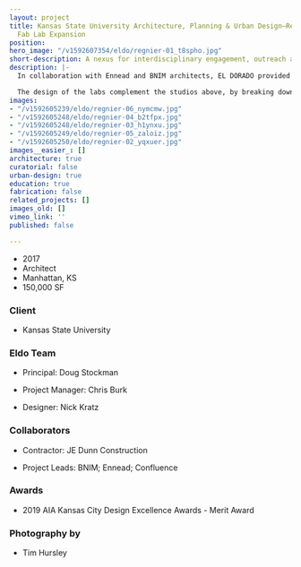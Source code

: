 ```yaml
---
layout: project
title: Kansas State University Architecture, Planning & Urban Design–Regnier Hall
  Fab Lab Expansion
position: 
hero_image: "/v1592607354/eldo/regnier-01_t8spho.jpg"
short-description: A nexus for interdisciplinary engagement, outreach and research.
description: |-
  In collaboration with Ennead and BNIM architects, EL DORADO provided design leadership and planning services in the creation of a fabrication-based research laboratory that supports the pedagogy of the curriculum and provides students with a state of the art learning environment encouraging cross-disciplinary interaction and innovation.

  The design of the labs complement the studios above, by breaking down the barriers between the disciplines and vertically integrating the community of designers. At 70% of the new construction within the expansion, each of the 16 labs act as a hybrid between workshop and classroom, transforming the lab experience into a nurturing environment for learning and exploring. The new Center for Design Excellence within the fab lab offers a flexible space to allow for full-scale mock-ups and a range of uses that permit the students to showcase their work throughout the year.
images:
- "/v1592605239/eldo/regnier-06_nymcmw.jpg"
- "/v1592605248/eldo/regnier-04_b2tfpx.jpg"
- "/v1592605248/eldo/regnier-03_h1ynxu.jpg"
- "/v1592605249/eldo/regnier-05_zaloiz.jpg"
- "/v1592605250/eldo/regnier-02_yqxuer.jpg"
images__easier_: []
architecture: true
curatorial: false
urban-design: true
education: true
fabrication: false
related_projects: []
images_old: []
vimeo_link: ''
published: false

---
```

- 2017
- Architect
- Manhattan, KS
- 150,000 SF

### Client
- Kansas State University

### Eldo Team
- Principal: Doug Stockman

- Project Manager: Chris Burk

- Designer: Nick Kratz

### Collaborators
- Contractor: JE Dunn Construction

- Project Leads: BNIM; Ennead; Confluence

### Awards
- 2019 AIA Kansas City Design Excellence Awards - Merit Award

### Photography by
- Tim Hursley